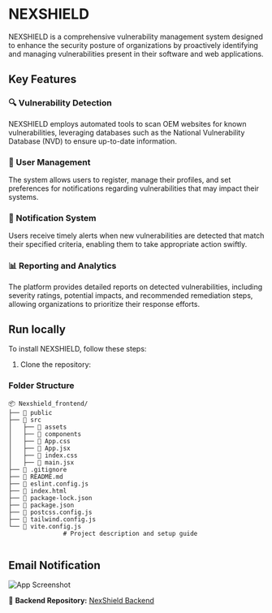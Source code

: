 # NEXSHIELD

NEXSHIELD is a comprehensive vulnerability management system designed to enhance the security posture of organizations by proactively identifying and managing vulnerabilities present in their software and web applications.

## Key Features

### 🔍 Vulnerability Detection
NEXSHIELD employs automated tools to scan OEM websites for known vulnerabilities, leveraging databases such as the National Vulnerability Database (NVD) to ensure up-to-date information.

### 👤 User Management
The system allows users to register, manage their profiles, and set preferences for notifications regarding vulnerabilities that may impact their systems.

### 📩 Notification System
Users receive timely alerts when new vulnerabilities are detected that match their specified criteria, enabling them to take appropriate action swiftly.

### 📊 Reporting and Analytics
The platform provides detailed reports on detected vulnerabilities, including severity ratings, potential impacts, and recommended remediation steps, allowing organizations to prioritize their response efforts.

## Run locally

To install NEXSHIELD, follow these steps:

1. Clone the repository:

### Folder Structure
```
📦 Nexshield_frontend/
├── 📂 public
├── 📂 src
│   ├── 📂 assets
│   ├── 📂 components
│   ├── 📜 App.css
│   ├── 📜 App.jsx
│   ├── 📜 index.css
│   ├── 📜 main.jsx
├── 📜 .gitignore
├── 📜 README.md
├── 📜 eslint.config.js
├── 📜 index.html
├── 📜 package-lock.json
├── 📜 package.json
├── 📜 postcss.config.js
├── 📜 tailwind.config.js
└── 📜 vite.config.js
               # Project description and setup guide


```

## Email Notification

![App Screenshot](https://i.ibb.co/S7BL4XMH/Screenshot-from-2025-02-03-17-59-27.png)


🔗 **Backend Repository:** [NexShield Backend](https://github.com/Ramu-chiluveru/Nexshield_server)

